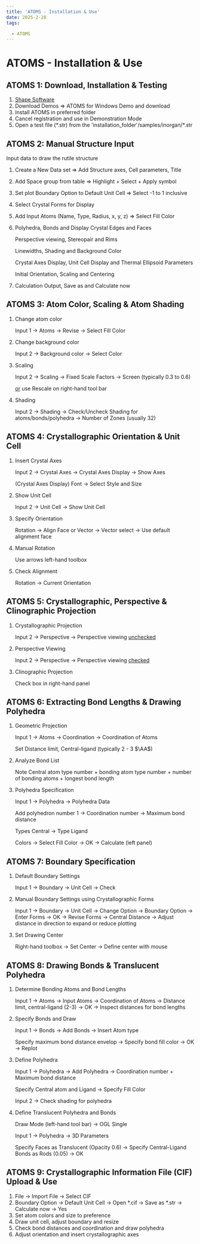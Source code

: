 ```yaml
---
title: 'ATOMS - Installation & Use'
date: 2025-2-28
tags:

  - ATOMS
---
```


# ATOMS - Installation & Use

## ATOMS 1: Download, Installation & Testing

1. [Shape Software](https://www.shapesoftware.com/)
2. Download Demos $\Rightarrow$ ATOMS for Windows Demo and download
3. Install ATOMS in preferred folder
4. Cancel registration and use in Demonstration Mode
5. Open a test file (\*.str) from the 'installation_folder'/samples/inorgan/\*.str

## ATOMS 2: Manual Structure Input

Input data to draw the rutile structure

1. Create a New Data set $\Rightarrow$ Add Structure axes, Cell parameters, Title

2. Add Space group from table $\Rightarrow$ Highlight + Select + Apply symbol

3. Set plot Boundary Option to Default Unit Cell $\Rightarrow$ Select -1 to 1 inclusive

4. Select Crystal Forms for Display

5. Add Input Atoms (Name, Type, Radius, x, y, z) $\Rightarrow$ Select Fill Color

6. Polyhedra, Bonds and Display Crystal Edges and Faces

   Perspective viewing, Stereopair and Rims

   Linewidths, Shading and Background Color

   Crystal Axes Display, Unit Cell Display and Thermal Ellipsoid Parameters

   Initial Orientation, Scaling and Centering

7. Calculation Output, Save as and Calculate now

## ATOMS 3: Atom Color, Scaling & Atom Shading

1. Change atom color

   Input 1 $\rightarrow$ Atoms $\rightarrow$ Revise $\rightarrow$ Select Fill Color

2. Change background color

   Input 2 $\rightarrow$ Background color $\rightarrow$ Select Color

3. Scaling

   Input 2 $\rightarrow$ Scaling $\rightarrow$ Fixed Scale Factors $\rightarrow$ Screen (typically 0.3 to 0.6)

   <u>or</u> use Rescale on right-hand tool bar

4. Shading

   Input 2 $\rightarrow$ Shading $\rightarrow$ Check/Uncheck Shading for atoms/bonds/polyhedra $\rightarrow$ Number of Zones (usually 32)

## ATOMS 4: Crystallographic Orientation & Unit Cell

1. Insert Crystal Axes

   Input 2 $\rightarrow$ Crystal Axes $\rightarrow$ Crystal Axes Display $\rightarrow$ Show Axes

   (Crystal Axes Display) Font $\rightarrow$ Select Style and Size

2. Show Unit Cell

   Input 2 $\rightarrow$ Unit Cell $\rightarrow$ Show Unit Cell

3. Specify Orientation

   Rotation $\rightarrow$ Align Face or Vector $\rightarrow$ Vector select $\rightarrow$ Use default alignment face

4. Manual Rotation

   Use arrows left-hand toolbox

5. Check Alignment

   Rotation $\rightarrow$ Current Orientation

## ATOMS 5: Crystallographic, Perspective & Clinographic Projection

1. Crystallographic Projection

   Input 2 $\rightarrow$ Perspective $\rightarrow$ Perspective viewing <u>unchecked</u>

2. Perspective Viewing

   Input 2 $\rightarrow$ Perspective $\rightarrow$ Perspective viewing <u>checked</u>

3. Clinographic Projection

   Check box in right-hand panel

## ATOMS 6: Extracting Bond Lengths & Drawing Polyhedra

1. Geometric Projection

   Input 1 $\rightarrow$ Atoms $\rightarrow$ Coordination $\rightarrow$ Coordination of Atoms

   Set Distance limit, Central-ligand (typically 2 - 3 $\AA$)

2. Analyze Bond List

   Note Central atom type number + bonding atom type number + number of bonding atoms + longest bond length

3. Polyhedra Specification

   Input 1 $\rightarrow$ Polyhedra $\rightarrow$ Polyhedra Data

   Add polyhedron number 1 $\rightarrow$ Coordination number $\rightarrow$ Maximum bond distance

   Types Central $\rightarrow$ Type Ligand

   Colors $\rightarrow$ Select Fill Color $\rightarrow$ OK $\rightarrow$ Calculate (left panel)

## ATOMS 7: Boundary Specification

1. Default Boundary Settings

   Input 1 $\rightarrow$ Boundary $\rightarrow$ Unit Cell $\rightarrow$ Check

2. Manual Boundary Settings using Crystallographic Forms

   Input 1 $\rightarrow$ Boundary $\rightarrow$ Unit Cell $\rightarrow$ Change Option $\rightarrow$ Boundary Option $\rightarrow$ Enter Forms $\rightarrow$ OK $\rightarrow$ Revise Forms $\rightarrow$ Central Distance $\rightarrow$ Adjust distance in direction to expand  or reduce plotting

3. Set Drawing Center

   Right-hand toolbox $\rightarrow$ Set Center $\rightarrow$ Define center with mouse

## ATOMS 8: Drawing Bonds & Translucent Polyhedra

1. Determine Bonding Atoms and Bond Lengths

   Input 1 $\rightarrow$ Atoms $\rightarrow$ Input Atoms $\rightarrow$ Coordination of Atoms $\rightarrow$ Distance limit, central-ligand (2-3) $\rightarrow$ OK $\rightarrow$ Inspect distances for bond lengths

2. Specify Bonds and Draw

   Input 1 $\rightarrow$ Bonds $\rightarrow$ Add Bonds $\rightarrow$ Insert Atom type

   Specify maximum bond distance envelop $\rightarrow$ Specify bond fill color $\rightarrow$ OK $\rightarrow$ Replot

3. Define Polyhedra

   Input 1 $\rightarrow$ Polyhedra $\rightarrow$ Add Polyhedra $\rightarrow$ Coordination number + Maximum bond distance

   Specify Central atom and Ligand $\rightarrow$ Specify Fill Color

   Input 2 $\rightarrow$ Check shading for polyhedra

4. Define Translucent Polyhedra and Bonds

   Draw Mode (left-hand tool bar) $\rightarrow$ OGL Single

   Input 1 $\rightarrow$ Polyhedra $\rightarrow$ 3D Parameters

   Specify Faces as Translucent (Opacity 0.6) $\rightarrow$ Specify Central-Ligand Bonds as Rods (0.05) $\rightarrow$ OK

## ATOMS 9: Crystallographic Information File (CIF) Upload & Use

1. File $\rightarrow$ Import File $\rightarrow$ Select CIF
2. Boundary Option $\rightarrow$ Default Unit Cell $\rightarrow$ Open \*.cif $\rightarrow$ Save as \*.str $\rightarrow$ Calculate now $\rightarrow$ Yes
3. Set atom colors and size to preference
4. Draw unit cell, adjust boundary and resize
5. Check bond distances and coordination and draw polyhedra
6. Adjust orientation and insert crystallographic axes
